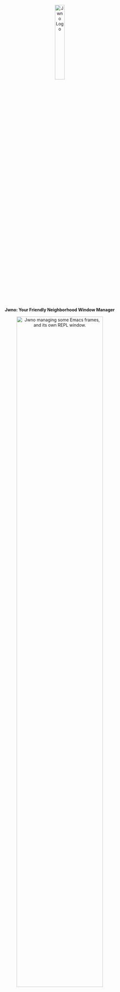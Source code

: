 <p align="center">
  <img width="25%" src="https://agent-kilo.github.io/jwno/img/jwno.png" alt="Jwno Logo">
</p>
<p align="center">
  <b>Jwno: Your Friendly Neighborhood Window Manager</b>
</p>
<p align="center">
  <img width="75%" src="https://agent-kilo.github.io/jwno/img/jwno-emacs-repl.jpg" alt="Jwno managing some Emacs frames, and its own REPL window.">
</p>

Jwno is a tiling window manager for Windows 10/11, built with [Janet](https://janet-lang.org/) and ❤️.

## Quick Links ##

* 📖 [Documentation (🚧WIP🚧)](https://agent-kilo.github.io/jwno/)
* ✨ [Features](https://agent-kilo.github.io/jwno/features.html)
* 🚀 [Installation Guide](https://agent-kilo.github.io/jwno/installation.html)
* 🎓 [Interactive Tutorial](https://github.com/agent-kilo/jwno/blob/master/example/tutorial.janet)
* 📥 [Download Links](https://github.com/agent-kilo/jwno/releases)
* 🏗️ [Development Guide](https://agent-kilo.github.io/jwno/development.html)
* 🐞 [Issue Tracker](https://github.com/agent-kilo/jwno/issues)

<p>
  <a href="https://agentkilo.itch.io/jwno">
    <img height="60" src="https://agent-kilo.github.io/jwno/img/available-on-itch-io.svg" alt="Available on itch.io">
  </a>
</p>

If you use Jwno in a professional work environment which generates revenue, please consider asking you employer to buy Jwno (and prioritized tech support) for you on [itch.io](https://agentkilo.itch.io/jwno). You get the exact same executable files as downloaded from the Github releases page.

## License ##

Jwno's source code is MIT-licensed. All rights to other assets (logos etc.) are reserved by the author.
